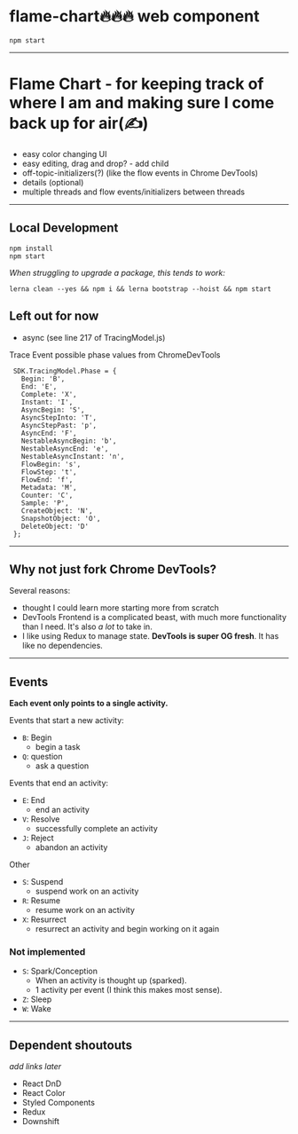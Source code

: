 # flame-chart🔥🔥🔥 web component

```
npm start
```

---

# Flame Chart - for keeping track of where I am and making sure I come back up for air(✍️)

- easy color changing UI
- easy editing, drag and drop? - add child
- off-topic-initializers(?) (like the flow events in Chrome DevTools)
- details (optional)
- multiple threads and flow events/initializers between threads

---

## Local Development

```
npm install
npm start
```

_When struggling to upgrade a package, this tends to work:_

```
lerna clean --yes && npm i && lerna bootstrap --hoist && npm start
```

## Left out for now

- async (see line 217 of TracingModel.js)

Trace Event possible phase values from ChromeDevTools

```
 SDK.TracingModel.Phase = {
   Begin: 'B',
   End: 'E',
   Complete: 'X',
   Instant: 'I',
   AsyncBegin: 'S',
   AsyncStepInto: 'T',
   AsyncStepPast: 'p',
   AsyncEnd: 'F',
   NestableAsyncBegin: 'b',
   NestableAsyncEnd: 'e',
   NestableAsyncInstant: 'n',
   FlowBegin: 's',
   FlowStep: 't',
   FlowEnd: 'f',
   Metadata: 'M',
   Counter: 'C',
   Sample: 'P',
   CreateObject: 'N',
   SnapshotObject: 'O',
   DeleteObject: 'D'
 };
```

---

## Why not just fork Chrome DevTools?

Several reasons:

- thought I could learn more starting more from scratch
- DevTools Frontend is a complicated beast, with much more functionality than I need. It's also _a lot_ to take in.
- I like using Redux to manage state. **DevTools is super OG fresh**. It has like no dependencies.

---

## Events

**Each event only points to a single activity.**

Events that start a new activity:

- `B`: Begin
  - begin a task
- `Q`: question
  - ask a question

Events that end an activity:

- `E`: End
  - end an activity
- `V`: Resolve
  - successfully complete an activity
- `J`: Reject
  - abandon an activity

Other

- `S`: Suspend
  - suspend work on an activity
- `R`: Resume
  - resume work on an activity
- `X`: Resurrect
  - resurrect an activity and begin working on it again

### Not implemented

- `S`: Spark/Conception
  - When an activity is thought up (sparked).
  - 1 activity per event (I think this makes most sense).
- `Z`: Sleep
- `W`: Wake

---

## Dependent shoutouts

_add links later_

- React DnD
- React Color
- Styled Components
- Redux
- Downshift
